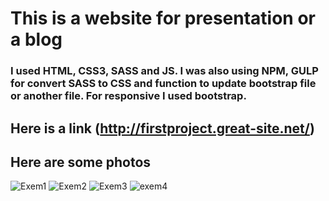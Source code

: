 # This is a website for presentation or a blog

### I used HTML, CSS3, SASS and JS. I was also using NPM, GULP for convert SASS to CSS and function to update bootstrap file or another file. For responsive I used bootstrap.

## Here is a link (http://firstproject.great-site.net/)

## Here are some photos
![Exem1](https://user-images.githubusercontent.com/37274630/107672558-b35fd700-6c9d-11eb-999b-48f21feef658.jpg)
![Exem2](https://user-images.githubusercontent.com/37274630/107672565-b5299a80-6c9d-11eb-9554-338e8ab105fa.jpg)
![Exem3](https://user-images.githubusercontent.com/37274630/107672576-ba86e500-6c9d-11eb-89c5-d50e6088264f.jpg)
![exem4](https://user-images.githubusercontent.com/37274630/107672583-bce93f00-6c9d-11eb-986c-3e44b3b310af.jpg)
